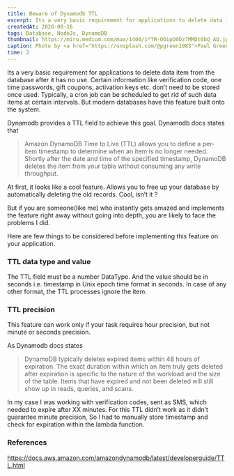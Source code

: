 ```yaml
---
title: Beware of Dynamodb TTL
excerpt: Its a very basic requirement for applications to delete data item from the database after...
createdAt: 2020-08-16
tags: Database, NodeJs, DynamoDB
thumbnail: https://miro.medium.com/max/1400/1*TM-OOipO0Dz7MMDt0bQ_AQ.jpeg
caption: Photo by <a href="https://unsplash.com/@pgreen1983">Paul Green</a> on Unsplash
time: 2
---
```


Its a very basic requirement for applications to delete data item from the database after it has no use. Certain information like verification code, one time passwords, gift coupons, activation keys etc. don’t need to be stored once used. Typically, a cron job can be scheduled to get rid of such data items at certain intervals. But modern databases have this feature built onto the system.

Dynamodb provides a TTL field to achieve this goal. Dynamodb docs states that

> Amazon DynamoDB Time to Live (TTL) allows you to define a per-item timestamp to determine when an item is no longer needed. Shortly after the date and time of the specified timestamp, DynamoDB deletes the item from your table without consuming any write throughput.

At first, it looks like a cool feature. Allows you to free up your database by automatically deleting the old records. Cool, isn’t it ?

But if you are someone(like me) who instantly gets amazed and implements the feature right away without going into depth, you are likely to face the problems I did.

Here are few things to be considered before implementing this feature on your application.

### TTL data type and value

The TTL field must be a number DataType. And the value should be in seconds i.e. timestamp in Unix epoch time format in seconds. In case of any other format, the TTL processes ignore the item.

### TTL precision

This feature can work only if your task requires hour precision, but not minute or seconds precision.

As Dynamodb docs states

> DynamoDB typically deletes expired items within 48 hours of expiration. The exact duration within which an item truly gets deleted after expiration is specific to the nature of the workload and the size of the table. Items that have expired and not been deleted will still show up in reads, queries, and scans.

In my case I was working with verification codes, sent as SMS, which needed to expire after XX minutes. For this TTL didn’t work as it didn’t guarantee minute precision, So I had to manually store timestamp and check for expiration within the lambda function.

### References
https://docs.aws.amazon.com/amazondynamodb/latest/developerguide/TTL.html